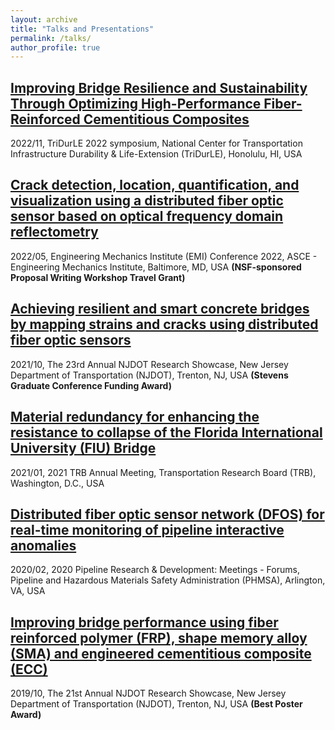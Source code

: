 ```yaml
---
layout: archive
title: "Talks and Presentations"
permalink: /talks/
author_profile: true
---
```

## [Improving Bridge Resilience and Sustainability Through Optimizing High-Performance Fiber-Reinforced Cementitious Composites ](https://www.youtube.com/watch?v=MgU1UrygLmQ)
2022/11, TriDurLE 2022 symposium, National Center for Transportation Infrastructure Durability & Life-Extension (TriDurLE), Honolulu, HI, USA

## [Crack detection, location, quantification, and visualization using a distributed fiber optic sensor based on optical frequency domain reflectometry](https://www.emi-conference.org/sites/emi-conference.org/2022/files/inline-files/Technical%20Program_V10.pdf)
2022/05, Engineering Mechanics Institute (EMI) Conference 2022, ASCE - Engineering Mechanics Institute, Baltimore, MD, USA **(NSF-sponsored Proposal Writing Workshop Travel Grant)**

## [Achieving resilient and smart concrete bridges by mapping strains and cracks using distributed fiber optic sensors](https://www.njdottechtransfer.net/wp-content/uploads/2021/10/Presentation-Xiao-Tan-Infrastructure.pdf)
2021/10, The 23rd Annual NJDOT Research Showcase, New Jersey Department of Transportation (NJDOT), Trenton, NJ, USA **(Stevens Graduate Conference Funding Award)**

## [Material redundancy for enhancing the resistance to collapse of the Florida International University (FIU) Bridge](https://trid.trb.org/view/1759138)
2021/01, 2021 TRB Annual Meeting, Transportation Research Board (TRB), Washington, D.C., USA 

## [Distributed fiber optic sensor network (DFOS) for real-time monitoring of pipeline interactive anomalies](https://primis.phmsa.dot.gov/rd/mtgs/021920/Stevens%20Institute%20of%20Technology.pdf)
2020/02, 2020 Pipeline Research & Development: Meetings - Forums, Pipeline and Hazardous Materials Safety Administration (PHMSA), Arlington, VA, USA 

## [Improving bridge performance using fiber reinforced polymer (FRP), shape memory alloy (SMA) and engineered cementitious composite (ECC)](https://www.njdottechtransfer.net/wp-content/uploads/2019/10/01b-NJDOT-Presentation-Xiao-Tan-10222019.pdf)
2019/10, The 21st Annual NJDOT Research Showcase, New Jersey Department of Transportation (NJDOT), Trenton, NJ, USA **(Best Poster Award)**
